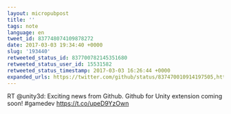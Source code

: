 ```yaml
---
layout: micropubpost
title: ''
tags: note
language: en
tweet_id: 837748074109878272
date: 2017-03-03 19:34:40 +0000
slug: '193440'
retweeted_status_id: 837700782145351680
retweeted_status_user_id: 15531582
retweeted_status_timestamp: 2017-03-03 16:26:44 +0000
expanded_urls: https://twitter.com/github/status/837470010914197505,https://twitter.com/github/status/837470010914197505
---
```

RT @unity3d: Exciting news from Github. Github for Unity extension coming soon! #gamedev https://t.co/upeD9YzOwn
